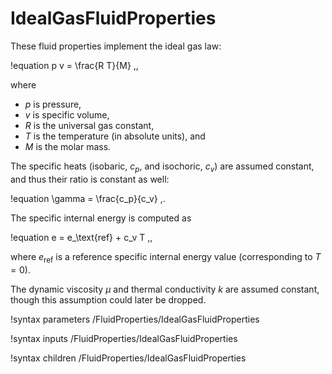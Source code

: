 # IdealGasFluidProperties

These fluid properties implement the ideal gas law:

!equation
p v = \frac{R T}{M} \,,

where

- $p$ is pressure,
- $v$ is specific volume,
- $R$ is the universal gas constant,
- $T$ is the temperature (in absolute units), and
- $M$ is the molar mass.

The specific heats (isobaric, $c_p$, and isochoric, $c_v$) are assumed constant,
and thus their ratio is constant as well:

!equation
\gamma = \frac{c_p}{c_v} \,.

The specific internal energy is computed as

!equation
e = e_\text{ref} + c_v T \,,

where $e_\text{ref}$ is a reference specific internal energy value (corresponding to $T = 0$).

The dynamic viscosity $\mu$ and thermal conductivity $k$ are assumed constant,
though this assumption could later be dropped.

!syntax parameters /FluidProperties/IdealGasFluidProperties

!syntax inputs /FluidProperties/IdealGasFluidProperties

!syntax children /FluidProperties/IdealGasFluidProperties
